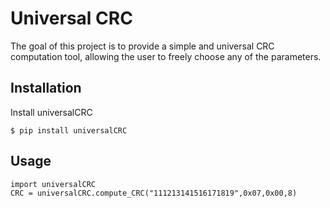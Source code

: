 # Universal CRC

The goal of this project is to provide a simple and universal CRC computation tool, allowing the user to freely choose any of the parameters.

## Installation

Install universalCRC

    $ pip install universalCRC

## Usage

	import universalCRC
	CRC = universalCRC.compute_CRC("111213141516171819",0x07,0x00,8)